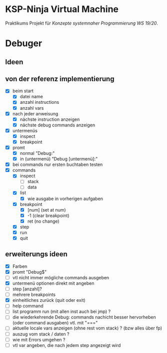 # KSP-Ninja Virtual Machine

Praktikums Projekt für *Konzepte systemnaher Programmierung WS 19/20*.

# Debuger

## Ideen

## von der referenz implementierung

- [x] beim start
  - [x] datei name
  - [x] anzahl instructions
  - [x] anzahl vars
- [x] nach jeder anweisung
  - [x] nächste instruction anzeigen
  - [x] nächste debug commands anzeigen
- [x] untermenüs
  - [x] inspect
  - [x] breakpoint
- [x] promt
  - [x] normal "Debug:"
  - [x] in (untermenü)  "Debug [untermenü]:"
- [x] bei commands nur ersten buchtaben testen
- [x] commands
  - [x] inspect
    - [ ] stack
    - [ ] data
  - [x] list
    - [x] wie ausgabe in vorherigen aufgaben
  - [x] breakpoint
    - [x] [num] (set at num)
    - [x] -1 (clear breakpoint)
    - [x] ret (no change)
  - [x] step
  - [x] run
  - [x] quit

## erweiterungs ideen

- [x] Farben
- [x] promt "Debug$"
- [ ] vtl nicht immer mögliche commands ausgeben
- [x] untermenü optionen direkt mit angeben
- [ ] step [anzahl]?
- [ ] mehrere breakpoints
- [x] einheitliches zurück (quit oder exit)
- [ ] help command
- [ ] list programm run (mit allen inst auch bei jmp) ?
- [ ] die wiederkehrende Debug: commands nachicht besser hervorheben (oder command ausgaben) vtl. mit "==="
- [ ] aktuelle locale vars anzeigen (ohne rest vom stack) ? (bzw alles über fp)
- [ ] auszug vom stack / daten ?
- [ ] wie mit Errors umgehen ? 
- [ ] vtl var angeben, die nach jedem step angezeigt wird